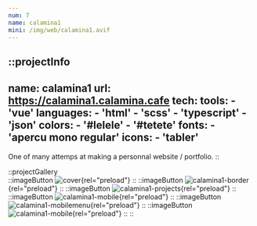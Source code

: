```yaml
---
num: 7
name: calamina1
mini: /img/web/calamina1.avif
---
```


::projectInfo
---
name: calamina1
url: https://calamina1.calamina.cafe
tech: 
    tools:
      - 'vue'
    languages:
      - 'html'
      - 'scss'
      - 'typescript'
      - 'json'
    colors:
      - '#lelele'
      - '#tetete'
    fonts:
      - 'apercu mono regular'
    icons:
      - 'tabler'
---
One of many attemps at making a personnal website / portfolio.
::

::projectGallery  
  ::imageButton
    ![cover](/img/web/calamina1.avif){rel="preload"}
  ::
  ::imageButton
    ![calamina1-border](/img/web/calamina1/calamina1-bordercolor.avif){rel="preload"}
  ::
  ::imageButton
    ![calamina1-projects](/img/web/calamina1/calamina1-projects.avif){rel="preload"}
  :: 
  ::imageButton
    ![calamina1-mobile](/img/web/calamina1/calamina1-mobileproject.avif){rel="preload"}
  :: 
  ::imageButton
    ![calamina1-mobilemenu](/img/web/calamina1/calamina1-mobilemenu.avif){rel="preload"}
  :: 
  ::imageButton
    ![calamina1-mobile](/img/web/calamina1/calamina1-mobile.avif){rel="preload"}
  :: 
::

<!-- ::projectFeatures
:: -->
